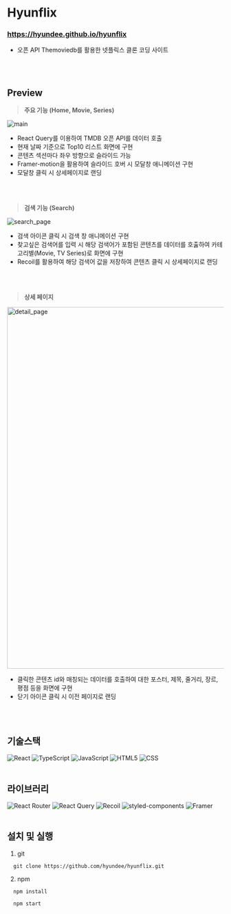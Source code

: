 # Hyunflix
### https://hyundee.github.io/hyunflix
- 오픈 API Themoviedb를 활용한 넷플릭스 클론 코딩 사이트
<br/>
<br/>

## Preview
  > **주요 기능 (Home, Movie, Series)**

![main](https://github.com/hyundee/hyunflix/assets/125550186/2c07cefb-1da1-4386-92c2-2b2d47c58752)
  - React Query를 이용하여 TMDB 오픈 API를 데이터 호출
  - 현재 날짜 기준으로 Top10 리스트 화면에 구현
  - 콘텐츠 섹션마다 좌우 방향으로 슬라이드 가능
  - Framer-motion을 활용하여 슬라이드 호버 시 모달창 애니메이션 구현
  - 모달창 클릭 시 상세페이지로 랜딩
<br/>
<br/>

  > **검색 기능 (Search)**

![search_page](https://github.com/hyundee/hyunflix/assets/125550186/fab823dc-7a99-48e2-b660-d5aca1b47305)
  - 검색 아이콘 클릭 시 검색 창 애니메이션 구현
  - 찾고싶은 검색어를 입력 시 해당 검색어가 포함된 콘텐츠를 데이터를 호춣하여 카테고리별(Movie, TV Series)로 화면에 구현
  - Recoil를 활용하여 해당 검색어 값을 저장하여 콘텐츠 클릭 시 상세페이지로 랜딩
<br/>
<br/>

  > **상세 페이지**

<img width="840" alt="detail_page" src="https://github.com/hyundee/hyunflix/assets/125550186/00b91469-528f-4fd0-a7b8-e4209294026e"><br/>
  - 클릭한 콘텐츠 id와 매칭되는 데이터를 호출하여 대한 포스터, 제목, 줄거리, 장르, 평점 등을 화면에 구현
  - 닫기 아이콘 클릭 시 이전 페이지로 랜딩
<br/>
<br/>

## 기술스택
![React](https://img.shields.io/badge/react-444444?style=for-the-badge&logo=react)
![TypeScript](https://img.shields.io/badge/typescript-3178C6?style=for-the-badge&logo=typescript&logoColor=white)
![JavaScript](https://img.shields.io/badge/javascript-F7DF1E?style=for-the-badge&logo=javascript&logoColor=black)
![HTML5](https://img.shields.io/badge/HTML5-E34F26?style=for-the-badge&logo=HTML5&logoColor=white)
![CSS](https://img.shields.io/badge/css-1572B6?style=for-the-badge&logo=css3&logoColor=white)
<br/>
<br/>
## 라이브러리
![React Router](https://img.shields.io/badge/reactrouter-FF4154?style=for-the-badge&logo=reactrouter&logoColor=white)
![React Query](https://img.shields.io/badge/reactquery-FF4154?style=for-the-badge&logo=reactquery&logoColor=white)
![Recoil](https://img.shields.io/badge/recoil-3578E5?style=for-the-badge&logo=recoil&logoColor=white)
![styled-components](https://img.shields.io/badge/styledcomponents-DB7093?style=for-the-badge&logo=styledcomponents&logoColor=white)
![Framer](https://img.shields.io/badge/framer-0055FF?style=for-the-badge&logo=framer&logoColor=white)
<br/>
<br/>
## 설치 및 실행
1. git
```
  git clone https://github.com/hyundee/hyunflix.git
```
2. npm
```
  npm install
```
```
  npm start
```

